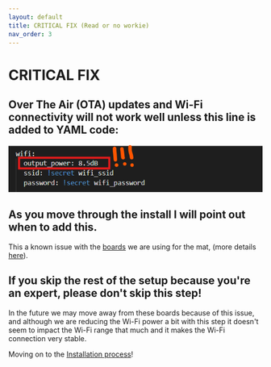 ```yaml
---
layout: default
title: CRITICAL FIX (Read or no workie)
nav_order: 3
---
```


# CRITICAL FIX

## Over The Air (OTA) updates and Wi-Fi connectivity will not work well unless this line is added to YAML code:

<img src="images/critical_wifi.png" width="600">

## As you move through the install I will point out when to add this.

This a known issue with the [boards](https://www.wemos.cc/en/latest/c3/c3_mini.html) we are using for the mat, (more details [here](https://community.home-assistant.io/t/unable-to-connect-to-wifi-auth-expired-and-association-expired/678570/2)).

## If you skip the rest of the setup because you're an expert, please don't skip this step!

In the future we may move away from these boards because of this issue, and although we are reducing the Wi-Fi power a bit with this step it doesn't seem to impact the Wi-Fi range that much and it makes the Wi-Fi connection very stable.

Moving on to the [Installation process](https://ascmats.github.io/mat_install.html)!
